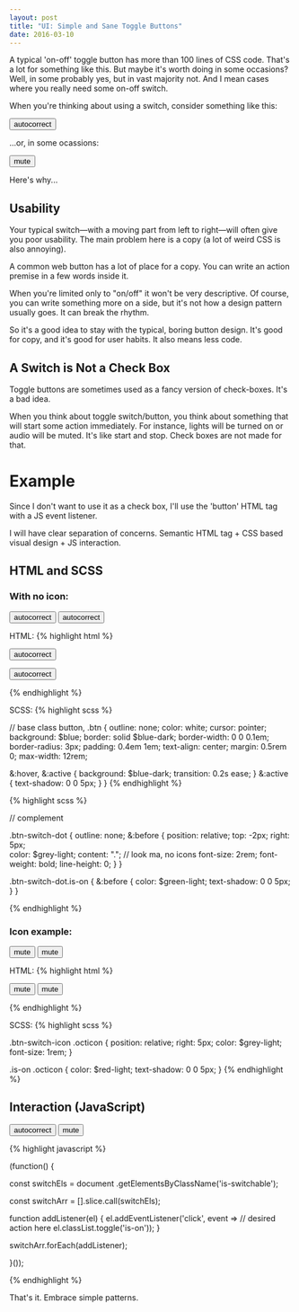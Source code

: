 ```yaml
---
layout: post
title: "UI: Simple and Sane Toggle Buttons"  
date: 2016-03-10
---
```


A typical 'on-off' toggle button has more than 100 lines of CSS code.
That's a lot for something like this. 
But maybe it's worth doing in some occasions?
Well, in some probably yes,
but in vast majority not.
And I mean cases where you really need some on-off switch.

When you're thinking about using a switch, consider something like this:

<button class="btn-switch-dot is-switchable"> autocorrect </button>

...or, in some ocassions:

<button class="btn-switch-icon is-switchable"> 
  <span class="icon ion-android-volume-off"></span>
  mute
</button>

Here's why...

## Usability

Your typical switch&mdash;with a moving part from left to right&mdash;will
often give you poor usability. The main problem here is a copy (a lot
of weird CSS is also annoying). 

A common web button has a lot of place for a copy.
You can write an action premise in a few words inside it.

When you're limited only to "on/off" it won't be very descriptive. 
Of course, you can write something more on a side, but it's not how a design 
pattern usually goes. It can break the rhythm.

So it's a good idea to stay with the typical, boring button design.
It's good for copy, and it's good for user habits. It also means less code.


## A Switch is Not a Check Box

Toggle buttons are sometimes used as a fancy version of check-boxes.
It's a bad idea.

When you think about toggle switch/button, you think about something
that will start some action immediately.
For instance, lights will
be turned on or audio will be muted. It's like start and stop.
Check boxes are not made for that.


# Example 

Since I don't want to use it as a check box, I'll use the 'button'
HTML tag with a JS event listener.

I will have clear separation of concerns. Semantic HTML tag + CSS based visual
design + JS interaction. 

## HTML and SCSS

### With no icon:

<button class="btn-switch-dot"> autocorrect </button>
<button class="btn-switch-dot is-on"> autocorrect </button>

HTML:
{% highlight html %}

<button class="btn-switch-dot"> autocorrect </button>

<button class="btn-switch-dot is-on"> autocorrect </button>

{% endhighlight %}

SCSS:
{% highlight scss %}

// base class
button,
.btn {
  outline: none;
  color: white;
  cursor: pointer;
  background: $blue;
  border: solid $blue-dark;
  border-width: 0 0 0.1em; 
  border-radius: 3px;
  padding: 0.4em 1em;
  text-align: center;
  margin: 0.5rem 0;
  max-width: 12rem;

  &:hover, &:active {
    background: $blue-dark;
    transition: 0.2s ease;
  }
  &:active {
    text-shadow: 0 0 5px;
  }
}
{% endhighlight %}

{% highlight scss %}

// complement

.btn-switch-dot {
  outline: none;
  &:before {
    position: relative;
    top: -2px;
    right: 5px;    
    color: $grey-light;
    content: "."; // look ma, no icons
    font-size: 2rem;
    font-weight: bold;
    line-height: 0;
  }
}

.btn-switch-dot.is-on {
  &:before {
    color: $green-light;
    text-shadow: 0 0 5px;
  }
}

{% endhighlight %}

### Icon example:

<button class="btn-switch-icon"> 
  <span class="icon ion-android-volume-off"></span>
  mute
</button>
<button class="btn-switch-icon is-on"> 
  <span class="icon ion-android-volume-off"></span>
  mute
</button>

HTML:
{% highlight html %}

<button class="btn-switch-icon"> 
  <span class="icon ion-android-volume-off"></span>
  mute
</button>

<button class="btn-switch-icon is-on"> 
  <span class="icon ion-android-volume-off"></span>
  mute
</button>

{% endhighlight %}

SCSS:
{% highlight scss %}

.btn-switch-icon .octicon  {
  position: relative;
  right: 5px;
  color: $grey-light;
  font-size: 1rem;
}

.is-on .octicon {
  color: $red-light;
  text-shadow: 0 0 5px;
}
{% endhighlight %}

## Interaction (JavaScript) 

<button class="btn-switch-dot is-switchable"> autocorrect </button>
<button class="btn-switch-icon is-switchable"> 
  <span class="icon ion-android-volume-off"></span>
  mute
</button>


{% highlight javascript %}

(function() {

const switchEls = document
  .getElementsByClassName('is-switchable');

const switchArr = [].slice.call(switchEls);

function addListener(el) {
  el.addEventListener('click', event =>
    // desired action here 
    el.classList.toggle('is-on'));
}

switchArr.forEach(addListener);

}());

{% endhighlight %}

That's it. Embrace simple patterns.
